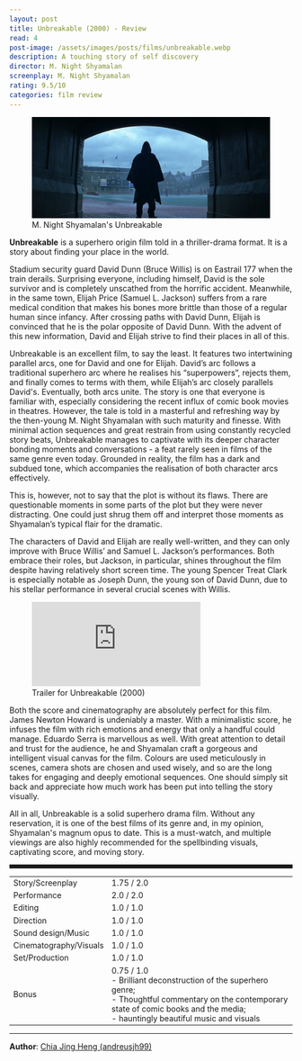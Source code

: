```yaml
---
layout: post
title: Unbreakable (2000) - Review
read: 4
post-image: /assets/images/posts/films/unbreakable.webp
description: A touching story of self discovery
director: M. Night Shyamalan
screenplay: M. Night Shyamalan
rating: 9.5/10
categories: film review
---
```


<figure class="film">
  <img src="/assets/images/posts/films/unbreakable.webp" alt="Unbreakable movie still">
  <figcaption><i class="fa-solid fa-film"></i> M. Night Shyamalan's Unbreakable </figcaption>
</figure>

**Unbreakable** is a superhero origin film told in a thriller-drama format. It is a story about finding your place in the world. 

Stadium security guard David Dunn (Bruce Willis) is on Eastrail 177 when the train derails. Surprising everyone, including himself, David is the sole survivor and is completely unscathed from the horrific accident. Meanwhile, in the same town, Elijah Price (Samuel L. Jackson) suffers from a rare medical condition that makes his bones more brittle than those of a regular human since infancy. After crossing paths with David Dunn, Elijah is convinced that he is the polar opposite of David Dunn. With the advent of this new information, David and Elijah strive to find their places in all of this. 

Unbreakable is an excellent film, to say the least. It features two intertwining parallel arcs, one for David and one for Elijah. David’s arc follows a traditional superhero arc where he realises his “superpowers”, rejects them, and finally comes to terms with them, while Elijah’s arc closely parallels David's. Eventually, both arcs unite. The story is one that everyone is familiar with, especially considering the recent influx of comic book movies in theatres. However, the tale is told in a masterful and refreshing way by the then-young M. Night Shyamalan with such maturity and finesse. With minimal action sequences and great restrain from using constantly recycled story beats, Unbreakable manages to captivate with its deeper character bonding moments and conversations - a feat rarely seen in films of the same genre even today. Grounded in reality, the film has a dark and subdued tone, which accompanies the realisation of both character arcs effectively. 

This is, however, not to say that the plot is without its flaws. There are questionable moments in some parts of the plot but they were never distracting. One could just shrug them off and interpret those moments as Shyamalan’s typical flair for the dramatic. 

The characters of David and Elijah are really well-written, and they can only improve with Bruce Willis’ and Samuel L. Jackson’s performances. Both embrace their roles, but Jackson, in particular, shines throughout the film despite having relatively short screen time. The young Spencer Treat Clark is especially notable as Joseph Dunn, the young son of David Dunn, due to his stellar performance in several crucial scenes with Willis. 

<div class="film-trailer">
<figure>
  <iframe src="https://www.youtube.com/embed/fNeCB2ALNoA?controls=0" title="YouTube video player" frameborder="0" allow="accelerometer; autoplay; clipboard-write; encrypted-media; gyroscope; picture-in-picture; web-share" allowfullscreen></iframe>
  <figcaption><i class="fa-brands fa-youtube"></i> Trailer for Unbreakable (2000)</figcaption>
</figure>
</div>

Both the score and cinematography are absolutely perfect for this film. James Newton Howard is undeniably a master. With a minimalistic score, he infuses the film with rich emotions and energy that only a handful could manage. Eduardo Serra is marvellous as well. With great attention to detail and trust for the audience, he and Shyamalan craft a gorgeous and intelligent visual canvas for the film. Colours are used meticulously in scenes, camera shots are chosen and used wisely, and so are the long takes for engaging and deeply emotional sequences. One should simply sit back and appreciate how much work has been put into telling the story visually. 

All in all, Unbreakable is a solid superhero drama film. Without any reservation, it is one of the best films of its genre and, in my opinion, Shyamalan's magnum opus to date. This is a must-watch, and multiple viewings are also highly recommended for the spellbinding visuals, captivating score, and moving story.

<hr style="border-style: dashed">

<table class="table table-sm table-striped table-hover">
  <colgroup>
    <col style="width: 30%;">
    <col style="width: 70%;">
  </colgroup>
  <tbody>
    <tr>
      <td>Story/Screenplay</td>
      <td>1.75 / 2.0</td>
    </tr>
    <tr>
      <td>Performance</td>
      <td>2.0 / 2.0</td>
    </tr>
    <tr>
      <td>Editing</td>
      <td>1.0 / 1.0</td>
    </tr>
    <tr>
      <td>Direction</td>
      <td>1.0 / 1.0</td>
    </tr>
    <tr>
      <td>Sound design/Music</td>
      <td>1.0 / 1.0</td>
    </tr>
    <tr>
      <td>Cinematography/Visuals</td>
      <td>1.0 / 1.0</td>
    </tr>
    <tr>
      <td>Set/Production</td>
      <td>1.0 / 1.0</td>
    </tr>
    <tr>
      <td>Bonus</td>
      <td>0.75 / 1.0 <br /> - Brilliant deconstruction of the superhero genre; <br /> - Thoughtful commentary on the contemporary state of comic books and the media; <br /> - hauntingly beautiful music and visuals</td>
    </tr>
  </tbody>
</table>

---

**Author**: <a href="https://github.com/andreusjh99" target="_blank">Chia Jing Heng (andreusjh99)</a>